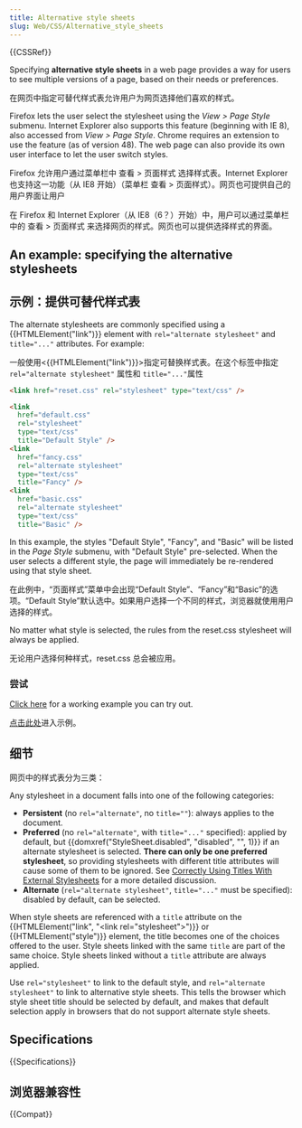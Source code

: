 ```yaml
---
title: Alternative style sheets
slug: Web/CSS/Alternative_style_sheets
---
```


{{CSSRef}}

Specifying **alternative style sheets** in a web page provides a way for users to see multiple versions of a page, based on their needs or preferences.

在网页中指定可替代样式表允许用户为网页选择他们喜欢的样式。

Firefox lets the user select the stylesheet using the _View > Page Style_ submenu. Internet Explorer also supports this feature (beginning with IE 8), also accessed from _View > Page Style_. Chrome requires an extension to use the feature (as of version 48). The web page can also provide its own user interface to let the user switch styles.

Firefox 允许用户通过菜单栏中 查看 > 页面样式 选择样式表。Internet Explorer 也支持这一功能（从 IE8 开始）（菜单栏 查看 > 页面样式）。网页也可提供自己的用户界面让用户

在 Firefox 和 Internet Explorer（从 IE8（6？）开始）中，用户可以通过菜单栏中的 查看 > 页面样式 来选择网页的样式。网页也可以提供选择样式的界面。

## An example: specifying the alternative stylesheets

## 示例：提供可替代样式表

The alternate stylesheets are commonly specified using a {{HTMLElement("link")}} element with `rel="alternate stylesheet"` and `title="..."` attributes. For example:

一般使用<{{HTMLElement("link")}}>指定可替换样式表。在这个标签中指定`rel="alternate stylesheet"` 属性和 `title="..."`属性

```html
<link href="reset.css" rel="stylesheet" type="text/css" />

<link
  href="default.css"
  rel="stylesheet"
  type="text/css"
  title="Default Style" />
<link
  href="fancy.css"
  rel="alternate stylesheet"
  type="text/css"
  title="Fancy" />
<link
  href="basic.css"
  rel="alternate stylesheet"
  type="text/css"
  title="Basic" />
```

In this example, the styles "Default Style", "Fancy", and "Basic" will be listed in the _Page Style_ submenu, with "Default Style" pre-selected. When the user selects a different style, the page will immediately be re-rendered using that style sheet.

在此例中，“页面样式”菜单中会出现“Default Style”、“Fancy”和“Basic”的选项。“Default Style”默认选中。如果用户选择一个不同的样式，浏览器就使用用户选择的样式。

No matter what style is selected, the rules from the reset.css stylesheet will always be applied.

无论用户选择何种样式，reset.css 总会被应用。

### 尝试

[Click here](/samples/cssref/altstyles/index.html) for a working example you can try out.

[点击此处](https://mdn.github.io/css-examples/alt-style-sheets/)进入示例。

## 细节

网页中的样式表分为三类：

Any stylesheet in a document falls into one of the following categories:

- **Persistent** (no `rel="alternate"`, no `title=""`): always applies to the document.
- **Preferred** (no `rel="alternate"`, with `title="..."` specified): applied by default, but {{domxref("StyleSheet.disabled", "disabled", "", 1)}} if an alternate stylesheet is selected. **There can only be one preferred stylesheet**, so providing stylesheets with different title attributes will cause some of them to be ignored. See [Correctly Using Titles With External Stylesheets](/zh-CN/docs/Correctly_Using_Titles_With_External_Stylesheets) for a more detailed discussion.
- **Alternate** (`rel="alternate stylesheet"`, `title="..."` must be specified): disabled by default, can be selected.

When style sheets are referenced with a `title` attribute on the {{HTMLElement("link", "&lt;link rel=\"stylesheet\"&gt;")}} or {{HTMLElement("style")}} element, the title becomes one of the choices offered to the user. Style sheets linked with the same `title` are part of the same choice. Style sheets linked without a `title` attribute are always applied.

Use `rel="stylesheet"` to link to the default style, and `rel="alternate stylesheet"` to link to alternative style sheets. This tells the browser which style sheet title should be selected by default, and makes that default selection apply in browsers that do not support alternate style sheets.

## Specifications

{{Specifications}}

## 浏览器兼容性

{{Compat}}
